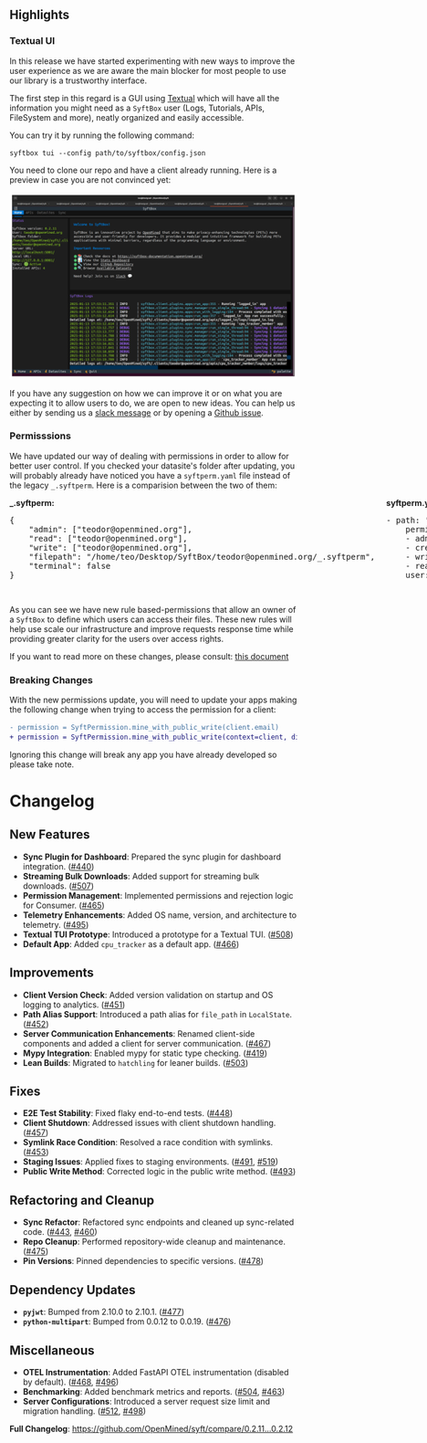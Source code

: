 ## Highlights

### Textual UI

In this release we have started experimenting with new ways to improve the user experience as we are aware the main
blocker for most people to use our library is a trustworthy interface.

The first step in this regard is a GUI using [Textual](https://textual.textualize.io/) which will have all the information
you might need as a `SyftBox` user (Logs, Tutorials, APIs, FileSystem and more), neatly organized and easily accessible.

You can try it by running the following command:

```
syftbox tui --config path/to/syftbox/config.json
```

You need to clone our repo and have a client already running. Here is a preview in case you are not convinced yet:

<img src="assets/tui_example.png" alt="drawing" width="1280"/>

If you have any suggestion on how we can improve it or on what you are expecting it to allow users to do, we are open to
new ideas. You can help us either by sending us a [slack message](https://openmined.slack.com/ssb/redirect) or by opening a [Github issue](https://github.com/OpenMined/syft/issues).

### Permisssions

We have updated our way of dealing with permissions in order to allow for better user control. If you checked your
datasite's folder after updating, you will probably already have noticed you have a `syftperm.yaml` file instead of the
legacy `_.syftperm`. Here is a comparision between the two of them:

<div style="display: flex; gap: 20px;">

  <div style="flex: 1;">
    <strong>_.syftperm:</strong>
    <pre>{
    "admin": ["teodor@openmined.org"],
    "read": ["teodor@openmined.org"],
    "write": ["teodor@openmined.org"],
    "filepath": "/home/teo/Desktop/SyftBox/teodor@openmined.org/_.syftperm",
    "terminal": false
}
    </pre>
  </div>

  <div style="flex: 1;">
    <strong>syftperm.yaml:</strong>
    <pre>
- path: '**'
    permissions:
    - admin
    - create
    - write
    - read
    user: teodor@openmined.org
  </pre>
  </div></div>

As you can see we have new rule based-permissions that allow an owner of a `SyftBox` to define
which users can access their files. These new rules will help use scale our infrastructure
and improve requests response time while providing greater clarity for the users over access rights.

If you want to read more on these changes, please consult: [this document](permissions.md)

### Breaking Changes

With the new permissions update, you will need to update your apps making the following change when trying to access
the permission for a client:

```diff
- permission = SyftPermission.mine_with_public_write(client.email)
+ permission = SyftPermission.mine_with_public_write(context=client, dir=path)
```

Ignoring this change will break any app you have already developed so please take note.

# Changelog

## New Features

- **Sync Plugin for Dashboard**: Prepared the sync plugin for dashboard integration. ([#440](https://github.com/OpenMined/syft/pull/440))
- **Streaming Bulk Downloads**: Added support for streaming bulk downloads. ([#507](https://github.com/OpenMined/syft/pull/507))
- **Permission Management**: Implemented permissions and rejection logic for Consumer. ([#465](https://github.com/OpenMined/syft/pull/465))
- **Telemetry Enhancements**: Added OS name, version, and architecture to telemetry. ([#495](https://github.com/OpenMined/syft/pull/495))
- **Textual TUI Prototype**: Introduced a prototype for a Textual TUI. ([#508](https://github.com/OpenMined/syft/pull/508))
- **Default App**: Added `cpu_tracker` as a default app. ([#466](https://github.com/OpenMined/syft/pull/466))

## Improvements

- **Client Version Check**: Added version validation on startup and OS logging to analytics. ([#451](https://github.com/OpenMined/syft/pull/451))
- **Path Alias Support**: Introduced a path alias for `file_path` in `LocalState`. ([#452](https://github.com/OpenMined/syft/pull/452))
- **Server Communication Enhancements**: Renamed client-side components and added a client for server communication. ([#467](https://github.com/OpenMined/syft/pull/467))
- **Mypy Integration**: Enabled mypy for static type checking. ([#419](https://github.com/OpenMined/syft/pull/419))
- **Lean Builds**: Migrated to `hatchling` for leaner builds. ([#503](https://github.com/OpenMined/syft/pull/503))

## Fixes

- **E2E Test Stability**: Fixed flaky end-to-end tests. ([#448](https://github.com/OpenMined/syft/pull/448))
- **Client Shutdown**: Addressed issues with client shutdown handling. ([#457](https://github.com/OpenMined/syft/pull/457))
- **Symlink Race Condition**: Resolved a race condition with symlinks. ([#453](https://github.com/OpenMined/syft/pull/453))
- **Staging Issues**: Applied fixes to staging environments. ([#491](https://github.com/OpenMined/syft/pull/491), [#519](https://github.com/OpenMined/syft/pull/519))
- **Public Write Method**: Corrected logic in the public write method. ([#493](https://github.com/OpenMined/syft/pull/493))

## Refactoring and Cleanup

- **Sync Refactor**: Refactored sync endpoints and cleaned up sync-related code. ([#443](https://github.com/OpenMined/syft/pull/443), [#460](https://github.com/OpenMined/syft/pull/460))
- **Repo Cleanup**: Performed repository-wide cleanup and maintenance. ([#475](https://github.com/OpenMined/syft/pull/475))
- **Pin Versions**: Pinned dependencies to specific versions. ([#478](https://github.com/OpenMined/syft/pull/478))

## Dependency Updates

- **`pyjwt`**: Bumped from 2.10.0 to 2.10.1. ([#477](https://github.com/OpenMined/syft/pull/477))
- **`python-multipart`**: Bumped from 0.0.12 to 0.0.19. ([#476](https://github.com/OpenMined/syft/pull/476))

## Miscellaneous

- **OTEL Instrumentation**: Added FastAPI OTEL instrumentation (disabled by default). ([#468](https://github.com/OpenMined/syft/pull/468), [#496](https://github.com/OpenMined/syft/pull/496))
- **Benchmarking**: Added benchmark metrics and reports. ([#504](https://github.com/OpenMined/syft/pull/504), [#463](https://github.com/OpenMined/syft/pull/463))
- **Server Configurations**: Introduced a server request size limit and migration handling. ([#512](https://github.com/OpenMined/syft/pull/512), [#498](https://github.com/OpenMined/syft/pull/498))

**Full Changelog**: https://github.com/OpenMined/syft/compare/0.2.11...0.2.12
